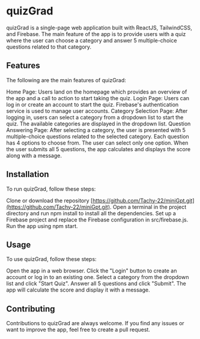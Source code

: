 # quizGrad

quizGrad is a single-page web application built with ReactJS, TailwindCSS, and Firebase. The main feature of the app is to provide users with a quiz where the user can choose a category and answer 5 multiple-choice questions related to that category.
## Features

The following are the main features of quizGrad:

Home Page: Users land on the homepage which provides an overview of the app and a call to action to start taking the quiz.
Login Page: Users can log in or create an account to start the quiz. Firebase's authentication service is used to manage user accounts.
Category Selection Page: After logging in, users can select a category from a dropdown list to start the quiz. The available categories are displayed in the dropdown list.
Question Answering Page: After selecting a category, the user is presented with 5 multiple-choice questions related to the selected category. Each question has 4 options to choose from. The user can select only one option. When the user submits all 5 questions, the app calculates and displays the score along with a message.

## Installation

To run quizGrad, follow these steps:

Clone or download the repository [https://github.com/Tachy-22/miniGpt.git](https://github.com/Tachy-22/miniGpt.git).
Open a terminal in the project directory and run npm install to install all the dependencies.
Set up a Firebase project and replace the Firebase configuration in src/firebase.js.
Run the app using npm start.

## Usage

To use quizGrad, follow these steps:

Open the app in a web browser.
Click the "Login" button to create an account or log in to an existing one.
Select a category from the dropdown list and click "Start Quiz".
Answer all 5 questions and click "Submit".
The app will calculate the score and display it with a message.

## Contributing

Contributions to quizGrad are always welcome. If you find any issues or want to improve the app, feel free to create a pull request.

